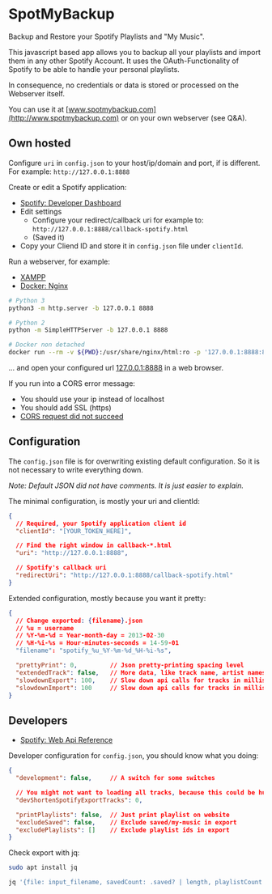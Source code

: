 # SpotMyBackup

Backup and Restore your Spotify Playlists and "My Music".

This javascript based app allows you to backup all your playlists and import them in any other Spotify Account. It uses the OAuth-Functionality of Spotify to be able to handle your personal playlists. 

In consequence, no credentials or data is stored or processed on the Webserver itself.

You can use it at [www.spotmybackup.com](http://www.spotmybackup.com) or on your own webserver (see Q&A).

## Own hosted

Configure `uri` in `config.json` to your host/ip/domain and port, if is different.
For example: `http://127.0.0.1:8888`

Create or edit a Spotify application:

* [Spotify: Developer Dashboard](https://developer.spotify.com/dashboard/)
* Edit settings
  * Configure your redirect/callback uri for example to: `http://127.0.0.1:8888/callback-spotify.html`
  * (Saved it)
* Copy your Cliend ID and store it in `config.json` file under `clientId`.

Run a webserver, for example:

* [XAMPP](https://www.apachefriends.org/)
* [Docker: Nginx](https://hub.docker.com/_/nginx)

```bash
# Python 3
python3 -m http.server -b 127.0.0.1 8888

# Python 2
python -m SimpleHTTPServer -b 127.0.0.1 8888

# Docker non detached
docker run --rm -v ${PWD}:/usr/share/nginx/html:ro -p '127.0.0.1:8888:80' --name spotify-nginx nginx
```

... and open your configured url [127.0.0.1:8888](http://127.0.0.1:8888) in a web browser.

If you run into a CORS error message:

* You should use your ip instead of localhost
* You should add SSL (https)
* [CORS request did not succeed](https://developer.mozilla.org/en-US/docs/Web/HTTP/CORS/Errors/CORSDidNotSucceed)

## Configuration

The `config.json` file is for overwriting existing default configuration.
So it is not necessary to write everything down.

*Note: Default JSON did not have comments. It is just easier to explain.*

The minimal configuration, is mostly your uri and clientId:

```json
{
  // Required, your Spotify application client id
  "clientId": "[YOUR_TOKEN_HERE]",

  // Find the right window in callback-*.html
  "uri": "http://127.0.0.1:8888",

  // Spotify's callback uri
  "redirectUri": "http://127.0.0.1:8888/callback-spotify.html"
}
```

Extended configuration, mostly because you want it pretty:

```json
{
  // Change exported: {filename}.json
  // %u = username
  // %Y-%m-%d = Year-month-day = 2013-02-30
  // %H-%i-%s = Hour-minutes-seconds = 14-59-01
  "filename": "spotify_%u_%Y-%m-%d_%H-%i-%s",

  "prettyPrint": 0,         // Json pretty-printing spacing level
  "extendedTrack": false,   // More data, like track name, artist names, album name
  "slowdownExport": 100,    // Slow down api calls for tracks in milliseconds
  "slowdownImport": 100     // Slow down api calls for tracks in milliseconds
}
```

## Developers

* [Spotify: Web Api Reference](https://developer.spotify.com/documentation/web-api/reference/)

Developer configuration for `config.json`, you should know what you doing:

```json
{
  "development": false,     // A switch for some switches

  // You might not want to loading all tracks, because this could be huge!
  "devShortenSpotifyExportTracks": 0,

  "printPlaylists": false,  // Just print playlist on website
  "excludeSaved": false,    // Exclude saved/my-music in export
  "excludePlaylists": []    // Exclude playlist ids in export
}
```

Check export with jq:

```bash
sudo apt install jq

jq '{file: input_filename, savedCount: .saved? | length, playlistCount: .playlists? | length, playlists: [.playlists?[] | {name: .name, tracks: .tracks | length}]}' ~/Downloads/spotify_*.json
```
